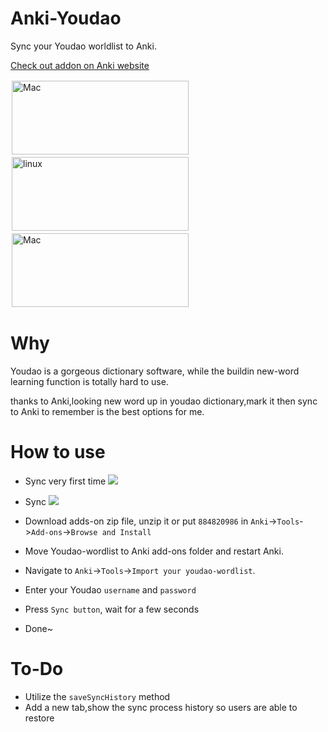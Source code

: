# Anki-Youdao
Sync your Youdao worldlist to Anki.  

[Check out addon on Anki website](https://ankiweb.net/shared/info/884820986)
<div>
<span><img style="padding:2px" src="https://raw.githubusercontent.com/megachweng/Anki-Youdao/documentations/mac.png" width="283" height="118" alt="Mac"/></span>
<span><img  style="padding:2px" src="https://raw.githubusercontent.com/megachweng/Anki-Youdao/documentations/linux.png"  width="283" height="118" alt="linux"/></span>
<span ><img  style="padding:2px" src="https://raw.githubusercontent.com/megachweng/Anki-Youdao/documentations/windows.png"  width="283" height="118" alt="Mac"/></span>
</div>

# Why
Youdao is a gorgeous dictionary software, while the buildin new-word learning function is totally hard to use.  

thanks to Anki,looking new word up in youdao dictionary,mark it then sync to Anki to remember is the best options for me.  

# How to use
* Sync very first time
![](https://raw.githubusercontent.com/megachweng/Anki-Youdao/documentations/howtouse.gif)

* Sync
![](https://raw.githubusercontent.com/megachweng/Anki-Youdao/documentations/sync.gif)

* Download adds-on zip file, unzip it or put ```884820986``` in ```Anki```->```Tools```->```Add-ons```->```Browse and Install```
* Move Youdao-wordlist to Anki add-ons folder and restart Anki.
* Navigate to ```Anki```->```Tools```->```Import your youdao-wordlist```.
* Enter your Youdao ```username``` and ```password```
* Press ```Sync button```, wait for a few seconds
* Done~  

# To-Do
* Utilize the ```saveSyncHistory``` method 
* Add a new tab,show the sync process history so users are able to restore
